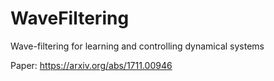 # WaveFiltering
Wave-filtering for learning and controlling dynamical systems

Paper: https://arxiv.org/abs/1711.00946
